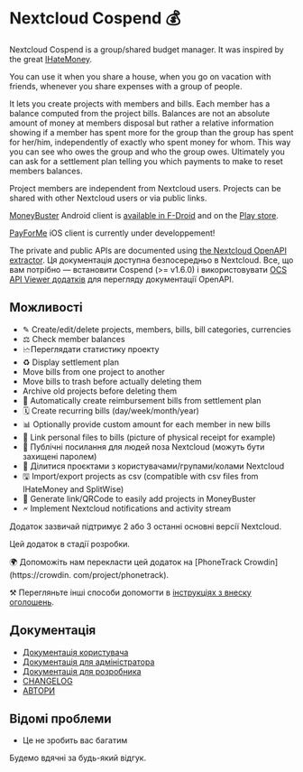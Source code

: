 # Nextcloud Cospend 💰

Nextcloud Cospend is a group/shared budget manager. It was inspired by the great [IHateMoney](https://github.com/spiral-project/ihatemoney/).

You can use it when you share a house, when you go on vacation with friends, whenever you share expenses with a group of people.

It lets you create projects with members and bills. Each member has a balance computed from the project bills. Balances are not an absolute amount of money at members disposal but rather a relative information showing if a member has spent more for the group than the group has spent for her/him, independently of exactly who spent money for whom. This way you can see who owes the group and who the group owes. Ultimately you can ask for a settlement plan telling you which payments to make to reset members balances.

Project members are independent from Nextcloud users. Projects can be shared with other Nextcloud users or via public links.

[MoneyBuster](https://gitlab.com/eneiluj/moneybuster) Android client is [available in F-Droid](https://f-droid.org/packages/net.eneiluj.moneybuster/) and on the [Play store](https://play.google.com/store/apps/details?id=net.eneiluj.moneybuster).

[PayForMe](https://github.com/mayflower/PayForMe) iOS client is currently under developpement!

The private and public APIs are documented using [the Nextcloud OpenAPI extractor](https://github.com/nextcloud/openapi-extractor/). Ця документація доступна безпосередньо в Nextcloud. Все, що вам потрібно — встановити Cospend (>= v1.6.0) і використовувати [OCS API Viewer додатків](https://apps.nextcloud.com/apps/ocs_api_viewer) для перегляду документації OpenAPI.

## Можливості

* ✎ Create/edit/delete projects, members, bills, bill categories, currencies
* ⚖ Check member balances
* 🗠Переглядати статистику проекту
* ♻ Display settlement plan
* Move bills from one project to another
* Move bills to trash before actually deleting them
* Archive old projects before deleting them
* 🎇 Automatically create reimbursement bills from settlement plan
* 🗓 Create recurring bills (day/week/month/year)
* 📊 Optionally provide custom amount for each member in new bills
* 🔗 Link personal files to bills (picture of physical receipt for example)
* 👩 Публічні посилання для людей поза Nextcloud (можуть бути захищені паролем)
* 👫 Ділитися проєктами з користувачами/групами/колами Nextcloud
* 🖫 Import/export projects as csv (compatible with csv files from IHateMoney and SplitWise)
* 🔗 Generate link/QRCode to easily add projects in MoneyBuster
* 🗲 Implement Nextcloud notifications and activity stream

Додаток зазвичай підтримує 2 або 3 останні основні версії Nextcloud.

Цей додаток в стадії розробки.

🌍 Допоможіть нам перекласти цей додаток на [PhoneTrack Crowdin](https://crowdin. com/project/phonetrack).

⚒️ Перегляньте інші способи допомогти в [інструкціях з внеску оголошень](https://github.com/julien-nc/cospend-nc/blob/master/CONTRIBUTING.md).

## Документація

* [Документація користувача](https://github.com/julien-nc/cospend-nc/blob/master/docs/user.md)
* [Документація для адміністратора](https://github.com/julien-nc/cospend-nc/blob/master/docs/admin.md)
* [Документація для розробника](https://github.com/julien-nc/cospend-nc/blob/master/docs/dev.md)
* [CHANGELOG](https://github.com/julien-nc/cospend-nc/blob/master/CHANGELOG.md#change-log)
* [АВТОРИ](https://github.com/julien-nc/cospend-nc/blob/master/AUTHORS.md#authors)

## Відомі проблеми

* Це не зробить вас багатим

Будемо вдячні за будь-який відгук.

